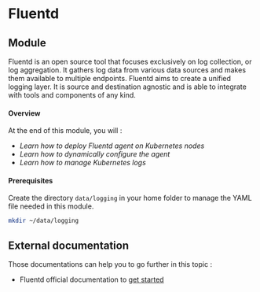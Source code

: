 # Fluentd

## Module

Fluentd is an open source tool that focuses exclusively on log collection, or log aggregation. It gathers log data from various data sources and makes them available to multiple endpoints. Fluentd aims to create a unified logging layer. It is source and destination agnostic and is able to integrate with tools and components of any kind. 

#### Overview

At the end of this module, you will :

* _Learn how to deploy Fluentd agent on Kubernetes nodes_
* _Learn how to dynamically configure the agent_
* _Learn how to manage Kubernetes logs_

#### Prerequisites

Create the directory `data/logging` in your home folder to manage the YAML file needed in this module.

```bash
mkdir ~/data/logging
```

## External documentation

Those documentations can help you to go further in this topic :

* Fluentd official documentation to [get started](https://docs.fluentd.org/v1.0/articles/quickstart)

